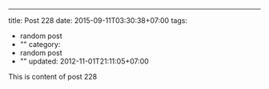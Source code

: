 ---
title: Post 228
date: 2015-09-11T03:30:38+07:00
tags:
  - random post
  - ""
category:
  - random post
  - ""
updated: 2012-11-01T21:11:05+07:00

This is content of post 228